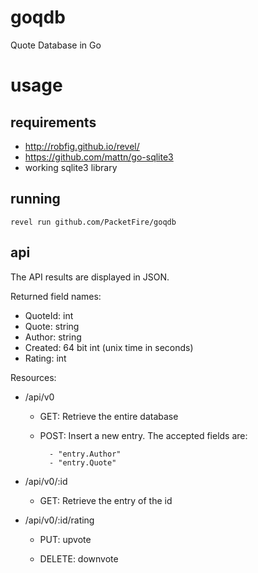 goqdb
=====

Quote Database in Go

usage
=====

requirements
------------
* http://robfig.github.io/revel/
* https://github.com/mattn/go-sqlite3
* working sqlite3 library

running
-------

```
revel run github.com/PacketFire/goqdb
```

api
---

The API results are displayed in JSON.

Returned field names:

* QuoteId: int
* Quote: string
* Author: string
* Created: 64 bit int (unix time in seconds)
* Rating: int

Resources:

* /api/v0

	+ GET: Retrieve the entire database

	+ POST: Insert a new entry. The accepted fields are:

			- "entry.Author"
			- "entry.Quote"


* /api/v0/:id
	+ GET: Retrieve the entry of the id

* /api/v0/:id/rating

	+ PUT: upvote

	+ DELETE: downvote

